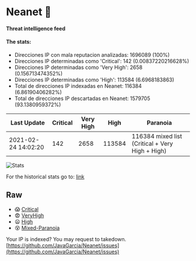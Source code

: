 # Neanet :hocho:
#### Threat intelligence feed
#### The stats:

- Direcciones IP con mala reputacion analizadas: 1696089 (100%)
- Direcciones IP determinadas como 'Critical':  142 (0.00837220216628%)
- Direcciones IP determinadas como 'Very High':  2658 (0.156713474352%)
- Direcciones IP determinadas como 'High':  113584 (6.6968183863)
- Total de direcciones IP indexadas en Neanet:  116384 (6.86190406282%)
- Total de direcciones IP descartadas en Neanet:  1579705 (93.1380959372%)

| Last Update | Critical | Very High | High | Paranoia |
| --- | --- | --- | --- | --- |
| 2021-02-24 14:02:20 | 142 | 2658 | 113584 | 116384 mixed list (Critical + Very High + High)|

![Stats](https://docs.google.com/spreadsheets/d/e/2PACX-1vSnaNMIXVabIpDJjufMlzH7poXnshF3mgd8Is1g9ytUEzVsP5my4Trn8f-xkoLLQ38xpL3HtmUexLo6/pubchart?oid=501124687&format=image)

For the historical stats go to: [link](/stats.csv)
## Raw
- :scream: [Critical](https://raw.githubusercontent.com/JavaGarcia/Neanet/master/blacklists/neanet_critical.txt)
- :fearful: [VeryHigh](https://raw.githubusercontent.com/JavaGarcia/Neanet/master/blacklists/neanet_veryHigh.txtt)
- :frowning: [High](https://raw.githubusercontent.com/JavaGarcia/Neanet/master/blacklists/neanet_high.txt)
- :dizzy_face: [Mixed-Paranoia](https://raw.githubusercontent.com/JavaGarcia/Neanet/master/blacklists/neanet_all.txt)


Your IP is indexed? You may request to takedown. [https://github.com/JavaGarcia/Neanet/issues](https://github.com/JavaGarcia/Neanet/issues)















































































































































































































































































































































































































































































































































































































































































































































































































































































































































































































































































































































































































































































































































































































































































































































































































































































































































































































































































































































































































































































































































































































































































































































































































































































































































































































































































































































































































































































































































































































































































































































































































































































































































































































































































































































































































































































































































































































































































































































































































































































































































































































































































































































































































































































































































































































